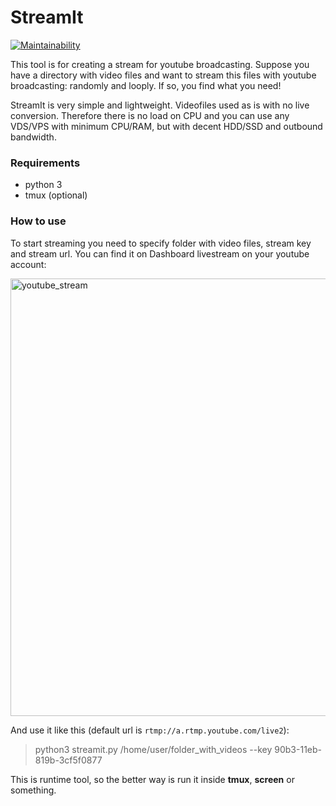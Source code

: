 # StreamIt

[![Maintainability](https://api.codeclimate.com/v1/badges/a071a3e9a96bad8d1cf2/maintainability)](https://codeclimate.com/github/leksuss/streamit/maintainability)

This tool is for creating a stream for youtube broadcasting. Suppose you have a directory with video files and want to stream this files with youtube broadcasting: randomly and looply. If so, you find what you need!


StreamIt is very simple and lightweight. Videofiles used as is with no live conversion. Therefore there is no load on CPU and you can use any VDS/VPS with minimum CPU/RAM, but with decent HDD/SSD and outbound bandwidth.

### Requirements
* python 3
* tmux (optional)

### How to use

To start streaming you need to specify folder with video files, stream key and stream url. You can find it on Dashboard livestream on your youtube account:

<img width="700" alt="youtube_stream" src="https://user-images.githubusercontent.com/11560975/112851450-a82d0300-90b3-11eb-819b-3cf5f0877c13.png">

And use it like this (default url is `rtmp://a.rtmp.youtube.com/live2`):

> python3 streamit.py /home/user/folder_with_videos --key 90b3-11eb-819b-3cf5f0877


This is runtime tool, so the better way is run it inside **tmux**, **screen** or something.
